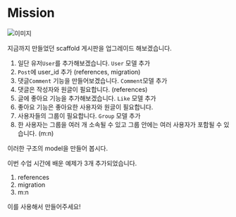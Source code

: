 # Mission

![이미지](https://s3-ap-northeast-2.amazonaws.com/dgulion/blog/IQXGEDBALFSTWPNKVHCR.png)

지금까지 만들었던 scaffold 게시판을 업그레이드 해보겠습니다.

1. 일단 유저`User`를 추가해보겠습니다. `User` 모델 추가
2. `Post`에 user_id 추가 (references, migration)
3. 댓글`Comment` 기능을 만들어보겠습니다.  `Comment`모델 추가
4. 댓글은 작성자와 원글이 필요합니다. (references)
5. 글에 좋아요 기능을 추가해보겠습니다. `Like` 모델 추가
6. 좋아요 기능은 좋아요한 사용자와 원글이 필요합니다.
7. 사용자들의 그룹이 필요합니다. `Group` 모델 추가
8. 한 사용자는 그룹을 여러 개 소속될 수 있고 그룹 안에는 여러 사용자가 포함될 수 있습니다. (m:n)

이러한 구조의 model을 만들어 봅시다.

이번 수업 시간에 배운 예제가 3개 추가되었습니다.
1. references
2. migration
3. m:n<br>

이를 사용해서 만들어주세요!
